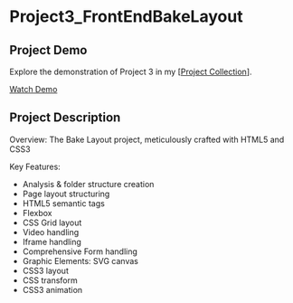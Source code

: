 # Project3_FrontEndBakeLayout

## Project Demo
Explore the demonstration of Project 3 in my [[Project Collection](https://www.youtube.com/playlist?list=PL8EP8AQSRY3B4gwh_ADLfEZy4j_6IK-h4)].

[Watch Demo](https://www.youtube.com/watch?v=HdFrbQiR-1o&list=PL8EP8AQSRY3B4gwh_ADLfEZy4j_6IK-h4&index=5&ab_channel=ANH)

## Project Description
Overview:
The Bake Layout project, meticulously crafted with HTML5 and CSS3

Key Features:

- Analysis & folder structure creation
- Page layout structuring
- HTML5 semantic tags
- Flexbox
- CSS Grid layout
- Video handling
- Iframe handling
- Comprehensive Form handling
- Graphic Elements: SVG canvas
- CSS3 layout
- CSS transform
- CSS3 animation
